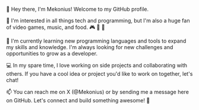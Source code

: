 👋 Hey there, I'm Mekonius! Welcome to my GitHub profile.

👀 I'm interested in all things tech and programming, but I'm also a huge fan of video games, music, and food. 🎮 🎵 🍔

🌱 I'm currently learning new programming languages and tools to expand my skills and knowledge. I'm always looking for new challenges and opportunities to grow as a developer.

💻 In my spare time, I love working on side projects and collaborating with others. If you have a cool idea or project you'd like to work on together, let's chat!

📫 You can reach me on X (@Mekonius) or by sending me a message here on GitHub. Let's connect and build something awesome! 🚀
